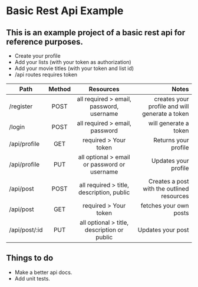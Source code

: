 # Basic Rest Api Example

## This is an example project of a basic rest api for reference purposes.

- Create your profile
- Add your lists (with your token as authorization)
- Add your movie titles (with your token and list id)
- /api routes requires token

| Path          | Method |                  Resources                   |                                          Notes |
| ------------- | :----: | :------------------------------------------: | ---------------------------------------------: |
| /register     |  POST  |   all required > email, password, username   | creates your profile and will generate a token |
| /login        |  POST  |        all required > email, password        |                          will generate a token |
| /api/profile  |  GET   |            required > Your token             |                           Returns your profile |
| /api/profile  |  PUT   | all optional > email or password or username |                           Updates your profile |
| /api/post     |  POST  |  all required > title, description, public   |     Creates a post with the outlined resources |
| /api/post     |  GET   |            required > Your token             |                         fetches your own posts |
| /api/post/:id |  PUT   | all optional > title, description or public  |                              Updates your post |

## Things to do

- Make a better api docs.
- Add unit tests.
